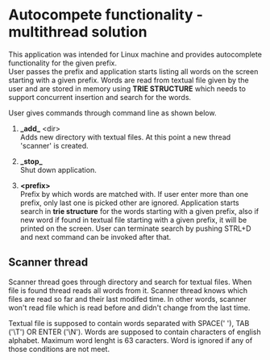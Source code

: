 # Autocompete functionality - multithread solution

This application was intended for Linux machine and provides autocomplete functionality for the given prefix.<br/>
User passes the prefix and application starts listing all words on the screen starting with a given prefix. Words are read from textual file given by the user and are stored in memory using **TRIE STRUCTURE** which needs to support concurrent insertion and search for the words.<br/>

User gives commands through command line as shown below.<br/>

1. 	**\_add\_** \<dir\><br/>
	Adds new directory with textual files. At this point a new thread 'scanner' is created.<br/>

2. 	**\_stop\_**<br/>
	Shut down application.<br/>

3. 	**\<prefix\>**<br/>
	Prefix by which words are matched with. If user enter more than one prefix, only last one is picked other are ignored. Application starts search in **trie structure** for the words starting with a given prefix, also if new word if found in textual file starting with a given prefix, it will be printed on the screen. User can terminate search by pushing STRL+D and next command can be invoked after that.<br/>

## Scanner thread

 Scanner thread goes through directory and search for textual files. When file is found thread reads all words from it. Scanner thread knows which files are read so far and their last modifed time. In other words, scanner won't read file which is read before and didn't change from the last time.<br/>

 Textual file is supposed to contain words separated with SPACE(' '), TAB ('\T') OR ENTER ('\N'). Words are supposed to contain characters of english alphabet. Maximum word lenght is 63 caracters. Word is ignored if any of those conditions are not meet.

